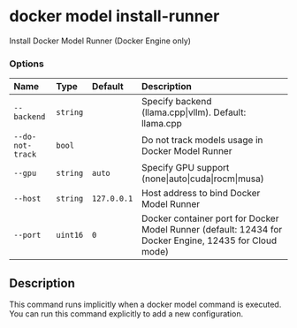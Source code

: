# docker model install-runner

<!---MARKER_GEN_START-->
Install Docker Model Runner (Docker Engine only)

### Options

| Name             | Type     | Default     | Description                                                                                            |
|:-----------------|:---------|:------------|:-------------------------------------------------------------------------------------------------------|
| `--backend`      | `string` |             | Specify backend (llama.cpp\|vllm). Default: llama.cpp                                                  |
| `--do-not-track` | `bool`   |             | Do not track models usage in Docker Model Runner                                                       |
| `--gpu`          | `string` | `auto`      | Specify GPU support (none\|auto\|cuda\|rocm\|musa)                                                     |
| `--host`         | `string` | `127.0.0.1` | Host address to bind Docker Model Runner                                                               |
| `--port`         | `uint16` | `0`         | Docker container port for Docker Model Runner (default: 12434 for Docker Engine, 12435 for Cloud mode) |


<!---MARKER_GEN_END-->

## Description

 This command runs implicitly when a docker model command is executed. You can run this command explicitly to add a new configuration.
